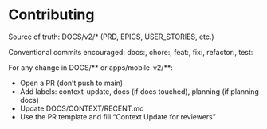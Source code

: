 # Contributing

Source of truth: DOCS/v2/* (PRD, EPICS, USER_STORIES, etc.)

Conventional commits encouraged: docs:, chore:, feat:, fix:, refactor:, test:

For any change in DOCS/** or apps/mobile-v2/**:
- Open a PR (don’t push to main)
- Add labels: context-update, docs (if docs touched), planning (if planning docs)
- Update DOCS/CONTEXT/RECENT.md
- Use the PR template and fill “Context Update for reviewers”

